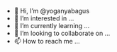 - 👋 Hi, I’m @yoganyabagus
- 👀 I’m interested in ...
- 🌱 I’m currently learning ...
- 💞️ I’m looking to collaborate on ...
- 📫 How to reach me ...

<!---
yoganyabagus/yoganyabagus is a ✨ special ✨ repository because its `README.md` (this file) appears on your GitHub profile.
You can click the Preview link to take a look at your changes.
--->
